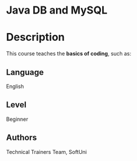 # Java DB and MySQL

# Description
This course teaches the **basics of coding**, such as:

## Language
English

## Level
Beginner

## Authors
Technical Trainers Team, SoftUni